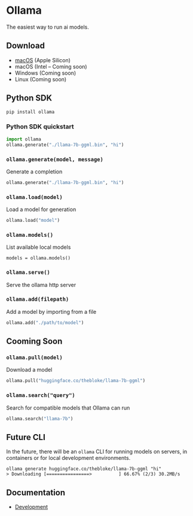 # Ollama

The easiest way to run ai models.

## Download

- [macOS](https://ollama.ai/download/darwin_arm64) (Apple Silicon)
- macOS (Intel – Coming soon)
- Windows (Coming soon)
- Linux (Coming soon)

## Python SDK

```
pip install ollama
```

### Python SDK quickstart

```python
import ollama
ollama.generate("./llama-7b-ggml.bin", "hi")
```

### `ollama.generate(model, message)`

Generate a completion

```python
ollama.generate("./llama-7b-ggml.bin", "hi")
```

### `ollama.load(model)`

Load a model for generation

```python
ollama.load("model")
```

### `ollama.models()`

List available local models

```
models = ollama.models()
```

### `ollama.serve()`

Serve the ollama http server

### `ollama.add(filepath)`

Add a model by importing from a file

```python
ollama.add("./path/to/model")
```

## Cooming Soon

### `ollama.pull(model)`

Download a model

```python
ollama.pull("huggingface.co/thebloke/llama-7b-ggml")
```

### `ollama.search("query")`

Search for compatible models that Ollama can run

```python
ollama.search("llama-7b")
```

## Future CLI

In the future, there will be an `ollama` CLI for running models on servers, in containers or for local development environments.

```
ollama generate huggingface.co/thebloke/llama-7b-ggml "hi"
> Downloading [================>          ] 66.67% (2/3) 30.2MB/s
```

## Documentation

- [Development](docs/development.md)
